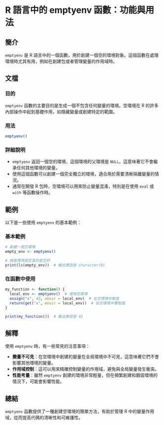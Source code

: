 <!--
Meta Description: # R 語言中的 emptyenv 函數：功能與用法 ## 簡介 `emptyenv` 是 R 語言中的一個函數，用於創建一個空的環境對象。這個函數在處理環境時尤其有用，例如在創建包或者管理變量的作用域時。 ## 文檔 ### 目的 `emptyenv` 函數的主要目的是生成一個不包含任何變量的環境...
Meta Keywords: emptyenv, local_env, empty_env, print, 輸出應該是
-->

# R 語言中的 emptyenv 函數：功能與用法

## 簡介
`emptyenv` 是 R 語言中的一個函數，用於創建一個空的環境對象。這個函數在處理環境時尤其有用，例如在創建包或者管理變量的作用域時。

## 文檔
### 目的
`emptyenv` 函數的主要目的是生成一個不包含任何變量的環境。空環境在 R 的許多內部操作中起到基礎作用，如隱藏變量或創建特定的範圍。

### 用法
```R
emptyenv()
```

### 詳細說明
- `emptyenv` 返回一個空的環境，這個環境的父環境是 `NULL`。這意味著它不會繼承任何其他環境的變量。
- 使用這個函數可以創建一個完全獨立的環境，適合用於需要清晰隔離變量的情況。
- 通常在開發 R 包時，空環境可以用來防止變量混淆，特別是在使用 `eval` 或 `with` 等函數操作時。

## 範例
以下是一些使用 `emptyenv` 的基本範例：

### 基本範例
```R
# 創建一個空環境
empty_env <- emptyenv()

# 檢查環境是否真的是空的
print(ls(empty_env))  # 輸出應該是 character(0)
```

### 在函數中使用
```R
my_function <- function() {
  local_env <- emptyenv()  # 使用空環境
  assign("x", 42, envir = local_env)  # 在空環境中賦值
  return(get("x", envir = local_env))  # 從空環境中獲取值
}

print(my_function())  # 輸出應該是 42
```

## 解釋
使用 `emptyenv` 時，有一些常見的注意事項：
- **變量不可見**：在空環境中創建的變量在全局環境中不可見，這意味著它們不會影響其他環境的變量。
- **作用域控制**：這可以用來精確控制變量的作用域，避免與全局變量發生衝突。
- **性能考量**：雖然 `emptyenv` 創建的環境非常輕量，但在頻繁創建和銷毀環境的情況下，可能會影響性能。

## 總結
`emptyenv` 函數提供了一種創建空環境的簡單方法，有助於管理 R 中的變量作用域，從而提高代碼的清晰性和可維護性。